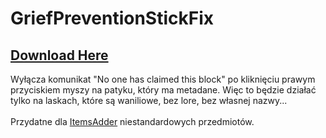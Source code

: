 # GriefPreventionStickFix

## [Download Here](https://www.spigotmc.org/resources/griefpreventionstickfix.76015/)

 Wyłącza komunikat "No one has claimed this block" po kliknięciu prawym przyciskiem myszy na patyku, który ma metadane.
 Więc to będzie działać tylko na laskach, które są waniliowe, bez lore, bez własnej nazwy...\
\
 Przydatne dla [ItemsAdder](https://www.spigotmc.org/resources/%E2%9C%85must-have%E2%9C%85-itemsadder%E2%9C%A8-custom-items-huds-guis-textures-3dmodels-emojis-blocks-wings-hats.73355/) niestandardowych przedmiotów.
